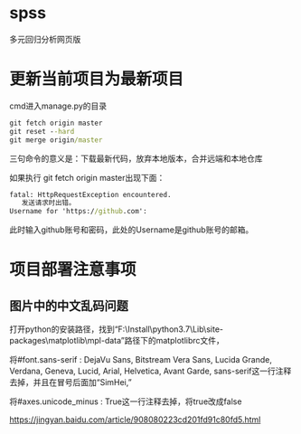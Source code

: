 # spss
多元回归分析网页版

# 更新当前项目为最新项目

cmd进入manage.py的目录

```cmd
git fetch origin master
git reset --hard
git merge origin/master
```

三句命令的意义是：下载最新代码，放弃本地版本，合并远端和本地仓库



如果执行 git fetch origin master出现下面：

```cmd
fatal: HttpRequestException encountered.
   发送请求时出错。
Username for 'https://github.com':
```

此时输入github账号和密码，此处的Username是github账号的邮箱。

# 项目部署注意事项

## 图片中的中文乱码问题

打开python的安装路径，找到“F:\Install\python3.7\Lib\site-packages\matplotlib\mpl-data”路径下的matplotlibrc文件，

将#font.sans-serif : DejaVu Sans, Bitstream Vera Sans, Lucida Grande, Verdana, Geneva, Lucid, Arial, Helvetica, Avant Garde, sans-serif这一行注释去掉，并且在冒号后面加“SimHei,”

将#axes.unicode_minus  : True这一行注释去掉，将true改成false

https://jingyan.baidu.com/article/908080223cd201fd91c80fd5.html